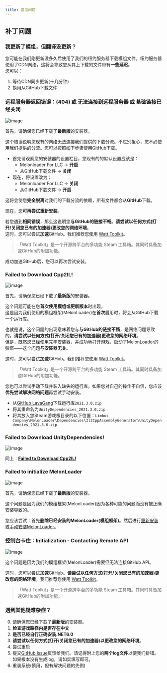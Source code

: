 ```yaml
---
title: 常见问题
---
```


## 补丁问题
### 我更新了模组，但翻译没更新？
您可能在我们刚更新没多久后使用了我们的纽约服务器下载模组文件。纽约服务器使用了CDN网络，这将会导致您从其上下载的文件带有**一些延迟**。  
您可以：
1. 等待CDN同步更新(十几分钟)
2. 换用从GitHub下载文件

### 远程服务器返回错误：(404) 或 无法连接到远程服务器 或 基础链接已经关闭
![image](/img/page/err404.jpg)

首先，请确保您已经下载了**最新版**的安装器。

这个错误说明您现有的网络无法连接我们提供的下载分流。不过别担心，您不必使用我们提供的分流。您可以按照如下步骤使用GitHub下载。

- 首先请观察您的安装器的设置栏目，您现有的的默认设置应该是：  
  - Melonloader For LLC → **开启**  
  - 从GitHub下载文件 → **关闭**
- 现在，将设置改为：  
  - Melonloader For LLC → **关闭**  
  - 从GitHub下载文件 → **开启**

这将会使您**完全脱离**对我们的下载分流的依赖，所有文件都会从**GitHub**下载。

现在，您**可再尝试重新安装**。

若您遇到**相同错误**，那么这说明您**与GitHub的链接不畅**。**请尝试以任何方式(打开/关闭您已有的加速器)更改您的网络环境**。  
这时，您可以尝试**加速**GitHub。我们推荐您使用 [Watt Toolkit](https://steampp.net/)。
> 「Watt Toolkit」是一个开源跨平台的多功能 Steam 工具箱。其同时具备加速GitHub的附加功能。

成功加速GitHub后，您可以再次尝试安装。

### Failed to Download Cpp2IL!
![image](/img/page/failcpp2il.png)

首先，请确保您已经下载了**最新版**的安装器。

这个问题可能在您**首次使用模组或更新版本**时出现。  
这是因为我们使用的模组框架(MelonLoader)在**首次**启用时，将会从GitHub下载一个运行库。

也就是说，这个问题的出现意味着您与**与GitHub的链接不畅**，是网络问题导致的。**请尝试以任何方式(打开/关闭您已有的加速器)更改您的网络环境**。  
但是，既然您已经使用完毕安装器，并成功地打开游戏，启动了MelonLoader的弹窗——这个问题**与安装器无关**。

这时，您可以尝试**加速**GitHub。我们推荐您使用 [Watt Toolkit](https://steampp.net/)。
> 「Watt Toolkit」是一个开源跨平台的多功能 Steam 工具箱。其同时具备加速GitHub的附加功能。

您也可以尝试手动下载并装入缺失的运行库。如果您对自己的操作不自信，您应该**优先尝试解决网络问题**再尝试手动安装。  
- 从[GitHub LavaGang](https://github.com/LavaGang/Unity-Runtime-Libraries/raw/master/2021.3.0.zip)下载运行库```2021.3.0.zip```
- 将其重命名为```UnityDependencies_2021.3.0.zip```
- 将其放入您Steam游戏根目录的以下位置：```Limbus Company\MelonLoader\Dependencies\Il2CppAssemblyGenerator\UnityDependencies_2021.3.0.zip```

### Failed to Download UnityDependencies!
![image](/img/page/failUnity.png)

同上：[**Failed to Download Cpp2IL!**](https://www.zeroasso.top/docs/question#failed-to-download-cpp2il)

### Failed to initialize MelonLoader
![image](/img/page/failmelon.png)

首先，请确保您已经下载了**最新版**的安装器。

这个问题是因为我们的模组框架(MelonLoader)因为各种可能的问题而没有被正确安装导致的。

您应该尝试：首先**删除已经安装的MelonLoader(模组框架)**。然后进行[重新安装](https://www.zeroasso.top/docs/install/autoinstall)或[手动安装MelonLoader](https://www.zeroasso.top/docs/install/install)。

### 控制台卡住：Initialization - Contacting Remote API
![image](/img/page/stuckApi.png)

这个问题是因为我们的模组框架(MelonLoader)需要但无法连接GitHub API。

这时，您可以尝试**加速**GitHub。**请尝试以任何方式(打开/关闭您已有的加速器)更改您的网络环境**。我们推荐您使用 [Watt Toolkit](https://steampp.net/)。
> 「Watt Toolkit」是一个开源跨平台的多功能 Steam 工具箱。其同时具备加速GitHub的附加功能。

### 遇到其他疑难杂症？
0. 请确保您已经下载了**最新版**的安装器。
1. **检查游戏路径内是否存在中文**
2. **是否已经自行正确安装.NET6.0**
3. **请尝试以任何方式(打开/关闭您已有的加速器)以更改您的网络环境**。
4. 尝试重启
5. 提交[GitHub Issue](https://github.com/LocalizeLimbusCompany/LocalizeLimbusCompany/issues)反馈给我们。请记得附上您的**两个log文件**以便我们排错。如果根本没有生成log，请如实填写即可。
6. 重装系统(慎用，但有解决问题的先例)

